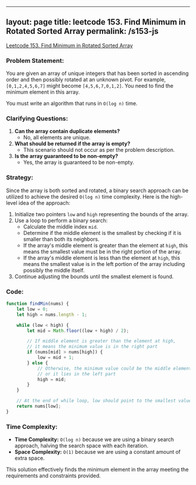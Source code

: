 
---
layout: page
title: leetcode 153. Find Minimum in Rotated Sorted Array
permalink: /s153-js
---
[Leetcode 153. Find Minimum in Rotated Sorted Array](https://algoadvance.github.io/algoadvance/l153)
### Problem Statement:
You are given an array of unique integers that has been sorted in ascending order and then possibly rotated at an unknown pivot. For example, `[0,1,2,4,5,6,7]` might become `[4,5,6,7,0,1,2]`. You need to find the minimum element in this array.

You must write an algorithm that runs in `O(log n)` time.

### Clarifying Questions:
1. **Can the array contain duplicate elements?**
   - No, all elements are unique.
2. **What should be returned if the array is empty?**
   - This scenario should not occur as per the problem description.
3. **Is the array guaranteed to be non-empty?**
   - Yes, the array is guaranteed to be non-empty.

### Strategy:
Since the array is both sorted and rotated, a binary search approach can be utilized to achieve the desired `O(log n)` time complexity. Here is the high-level idea of the approach:
1. Initialize two pointers `low` and `high` representing the bounds of the array.
2. Use a loop to perform a binary search:
    - Calculate the middle index `mid`.
    - Determine if the middle element is the smallest by checking if it is smaller than both its neighbors.
    - If the array's middle element is greater than the element at `high`, this means the smallest value must be in the right portion of the array.
    - If the array's middle element is less than the element at `high`, this means the smallest value is in the left portion of the array including possibly the middle itself.
3. Continue adjusting the bounds until the smallest element is found.

### Code:
```javascript
function findMin(nums) {
    let low = 0;
    let high = nums.length - 1;

    while (low < high) {
        let mid = Math.floor((low + high) / 2);

        // If middle element is greater than the element at high,
        // it means the minimum value is in the right part
        if (nums[mid] > nums[high]) {
            low = mid + 1;
        } else {
            // Otherwise, the minimum value could be the middle element
            // or it lies in the left part
            high = mid;
        }
    }

    // At the end of while loop, low should point to the smallest value
    return nums[low];
}
```

### Time Complexity:
- **Time Complexity:** `O(log n)` because we are using a binary search approach, halving the search space with each iteration.
- **Space Complexity:** `O(1)` because we are using a constant amount of extra space.

This solution effectively finds the minimum element in the array meeting the requirements and constraints provided.